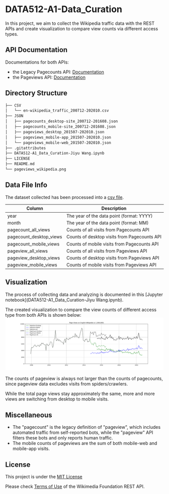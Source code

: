 # DATA512-A1-Data_Curation

In this project, we aim to collect the Wikipedia traffic data with the REST APIs and create visualization to compare view counts via different access types.

## API Documentation
Documentations for both APIs:
- the Legacy Pagecounts API: [Documentation](https://wikitech.wikimedia.org/wiki/Analytics/AQS/Legacy_Pagecounts)
- the Pageviews API: [Documentation](https://wikitech.wikimedia.org/wiki/Analytics/AQS/Pageviews)

## Directory Structure

```bash
├── CSV
│   └── en-wikipedia_traffic_200712-202010.csv
├── JSON
│   ├── pagecounts_desktop-site_200712-201608.json
│   ├── pagecounts_mobile-site_200712-201608.json
│   ├── pageviews_desktop_201507-202010.json
│   ├── pageviews_mobile-app_201507-202010.json
│   └── pageviews_mobile-web_201507-202010.json
├── .gitattributes
├── DATA512-A1_Data_Curation-Jiyu Wang.ipynb
├── LICENSE
├── README.md
└── pageviews_wikipedia.png
```
## Data File Info
The dataset collected has been processed into a [csv file](CSV/en-wikipedia_traffic_200712-202010.csv).

| Column | Description |
|---|---|
| year | The year of the data point (format: YYYY) |
| month | The year of the data point (format: MM) |
| pagecount_all_views | Counts of all visits from Pagecounts API |
| pagecount_desktop_views | Counts of desktop visits from Pagecounts API |
| pagecount_mobile_views | Counts of mobile visits from Pagecounts API |
| pageview_all_views | Counts of all visits from Pageviews API |
| pageview_desktop_views | Counts of desktop visits from Pageviews API |
| pageview_mobile_views | Counts of mobile visits from Pageviews API |

## Visualization
The process of collecting data and analyzing is documented in this [Jupyter notebook](DATA512-A1_Data_Curation-Jiyu Wang.ipynb).

The created visualization to compare the view counts of different access type from both APIs is shown below:
![view_counts](pageviews_wikipedia.png)

The counts of pageview is always not larger than the counts of pagecounts, since pageview data excludes visits from spiders/crawlers.

While the total page views stay approximately the same, more and more views are switching from desktop to mobile visits.

## Miscellaneous
- The "pagecount" is the legacy definition of "pageview", which includes automated traffic from self-reported bots, while the "pageview" API filters these bots and only reports human traffic.
- The mobile counts of pageviews are the sum of both mobile-web and mobile-app visits.

## License
This project is under the [MIT License](LICENSE)

Please check [Terms of Use](https://www.mediawiki.org/wiki/REST_API#Terms_and_conditions) of the Wikimedia Foundation REST API.

